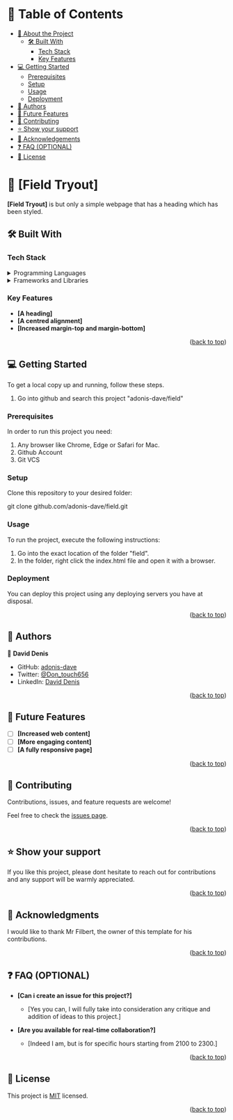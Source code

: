 <a name="readme-top"></a>

</div>

# 📗 Table of Contents

- [📖 About the Project](#about-project)
  - [🛠 Built With](#built-with)
    - [Tech Stack](#tech-stack)
    - [Key Features](#key-features)
- [💻 Getting Started](#getting-started)
  - [Prerequisites](#prerequisites)
  - [Setup](#setup)
  - [Usage](#usage)
  - [Deployment](#deployment)
- [👥 Authors](#authors)
- [🔭 Future Features](#future-features)
- [🤝 Contributing](#contributing)
- [⭐️ Show your support](#support)
- [🙏 Acknowledgements](#acknowledgements)
- [❓ FAQ (OPTIONAL)](#faq)
- [📝 License](#license)

# 📖 [Field Tryout] <a name="about-project"></a>

**[Field Tryout]** is but only a simple webpage that has a heading which has been styled.

## 🛠 Built With <a name="built-with"></a>

### Tech Stack <a name="tech-stack"></a>

<details>
  <summary>Programming Languages</summary>
  <ul>
    <li><a href="https://html.com/">HTML</a></li>
    <li><a href="https://css.com/">CSS</a></li>
    <li><a href="https://js.com/">Javascript</a></li>
  </ul>
</details>

<details>
  <summary>Frameworks and Libraries</summary>
  <ul>
    <li><a href="https://Bootstrap.com/">Bootstrap</a></li>
  </ul>
</details>

### Key Features <a name="key-features"></a>

- **[A heading]**
- **[A centred alignment]**
- **[Increased margin-top and margin-bottom]**

<p align="right">(<a href="#readme-top">back to top</a>)</p>

## 💻 Getting Started <a name="getting-started"></a>

To get a local copy up and running, follow these steps.

1. Go into github and search this project "adonis-dave/field"

### Prerequisites

In order to run this project you need:

1. Any browser like Chrome, Edge or Safari for Mac.
2. Github Account
3. Git VCS

### Setup

Clone this repository to your desired folder:

git clone github.com/adonis-dave/field.git

### Usage

To run the project, execute the following instructions:

1. Go into the exact location of the folder "field".
2. In the folder, right click the index.html file and open it with a browser.

### Deployment

You can deploy this project using any deploying servers you have at disposal.

<p align="right">(<a href="#readme-top">back to top</a>)</p>

## 👥 Authors <a name="authors"></a>

👤 **David Denis**

- GitHub: [adonis-dave](https://github.com/adonis-dave)
- Twitter: [@Don_touch656](https://twitter.com/Don_touch656)
- LinkedIn: [David Denis](https://linkedin.com/in/david-denis-full-stack-developer)

<p align="right">(<a href="#readme-top">back to top</a>)</p>

## 🔭 Future Features <a name="future-features"></a>

- [ ] **[Increased web content]**
- [ ] **[More engaging content]**
- [ ] **[A fully responsive page]**

<p align="right">(<a href="#readme-top">back to top</a>)</p>

## 🤝 Contributing <a name="contributing"></a>

Contributions, issues, and feature requests are welcome!

Feel free to check the [issues page](../../issues/).

<p align="right">(<a href="#readme-top">back to top</a>)</p>

## ⭐️ Show your support <a name="support"></a>

If you like this project, please dont hesitate to reach out for contributions and any support will be warmly appreciated.

<p align="right">(<a href="#readme-top">back to top</a>)</p>

## 🙏 Acknowledgments <a name="acknowledgements"></a>

I would like to thank Mr Filbert, the owner of this template for his contributions.

<p align="right">(<a href="#readme-top">back to top</a>)</p>

## ❓ FAQ (OPTIONAL) <a name="faq"></a>

- **[Can i create an issue for this project?]**

  - [Yes you can, I will fully take into consideration any critique and addition of ideas to this project.]

- **[Are you available for real-time collaboration?]**

  - [Indeed I am, but is for specific hours starting from 2100 to 2300.]

<p align="right">(<a href="#readme-top">back to top</a>)</p>

## 📝 License <a name="license"></a>

This project is [MIT](./LICENSE) licensed.

<p align="right">(<a href="#readme-top">back to top</a>)</p>
